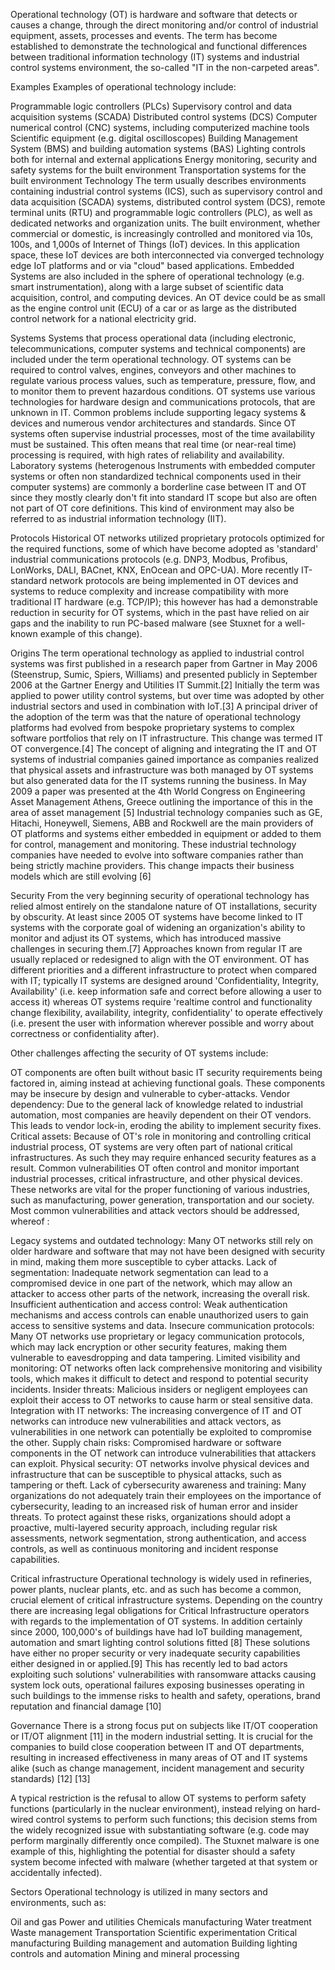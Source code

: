 Operational technology (OT) is hardware and software that detects or causes a change, through the direct monitoring and/or control of industrial equipment, assets, processes and events.
The term has become established to demonstrate the technological and functional differences between traditional information technology (IT) systems and industrial control systems environment, the so-called "IT in the non-carpeted areas".

Examples
Examples of operational technology include:

Programmable logic controllers (PLCs)
Supervisory control and data acquisition systems (SCADA)
Distributed control systems (DCS)
Computer numerical control (CNC) systems, including computerized machine tools
Scientific equipment (e.g. digital oscilloscopes)
Building Management System (BMS) and building automation systems (BAS)
Lighting controls both for internal and external applications
Energy monitoring, security and safety systems for the built environment
Transportation systems for the built environment
Technology
The term usually describes environments containing industrial control systems (ICS), such as supervisory control and data acquisition (SCADA) systems, distributed control system (DCS), remote terminal units (RTU) and programmable logic controllers (PLC), as well as dedicated networks and organization units. The built environment, whether commercial or domestic, is increasingly controlled and monitored via 10s, 100s, and 1,000s of Internet of Things (IoT) devices. In this application space, these IoT devices are both interconnected via converged technology edge IoT platforms and or via "cloud" based applications. Embedded Systems are also included in the sphere of operational technology (e.g. smart instrumentation), along with a large subset of scientific data acquisition, control, and computing devices. An OT device could be as small as the engine control unit (ECU) of a car or as large as the distributed control network for a national electricity grid.

Systems
Systems that process operational data (including electronic, telecommunications, computer systems and technical components) are included under the term operational technology.
OT systems can be required to control valves, engines, conveyors and other machines to regulate various process values, such as temperature, pressure, flow, and to monitor them to prevent hazardous conditions. OT systems use various technologies for hardware design and communications protocols, that are unknown in IT. Common problems include supporting legacy systems & devices and numerous vendor architectures and standards.
Since OT systems often supervise industrial processes, most of the time availability must be sustained. This often means that real time (or near-real time) processing is required, with high rates of reliability and availability.
Laboratory systems (heterogenous Instruments with embedded computer systems or often non standardized technical components used in their computer systems) are commonly a borderline case between IT and OT since they mostly clearly don't fit into standard IT scope but also are often not part of OT core definitions. This kind of environment may also be referred to as industrial information technology (IIT).

Protocols
Historical OT networks utilized proprietary protocols optimized for the required functions, some of which have become adopted as 'standard' industrial communications protocols (e.g. DNP3, Modbus, Profibus, LonWorks, DALI, BACnet, KNX, EnOcean and OPC-UA). More recently IT-standard network protocols are being implemented in OT devices and systems to reduce complexity and increase compatibility with more traditional IT hardware (e.g. TCP/IP); this however has had a demonstrable reduction in security for OT systems, which in the past have relied on air gaps and the inability to run PC-based malware (see Stuxnet for a well-known example of this change).

Origins
The term operational technology as applied to industrial control systems was first published in a research paper from Gartner in May 2006 (Steenstrup, Sumic, Spiers, Williams) and presented publicly in September 2006 at the Gartner Energy and Utilities IT Summit.[2] Initially the term was applied to power utility control systems, but over time was adopted by other industrial sectors and used in combination with IoT.[3] A principal driver of the adoption of the term was that the nature of operational technology platforms had evolved from bespoke proprietary systems to complex software portfolios that rely on IT infrastructure. This change was termed IT OT convergence.[4] The concept of aligning and integrating the IT and OT systems of industrial companies gained importance as companies realized that physical assets and infrastructure was both managed by OT systems but also generated data for the IT systems running the business. In May 2009 a paper was presented at the 4th World Congress on Engineering Asset Management Athens, Greece outlining the importance of this in the area of asset management [5]
Industrial technology companies such as GE, Hitachi, Honeywell, Siemens, ABB and Rockwell are the main providers of OT platforms and systems either embedded in equipment or added to them for control, management and monitoring. These industrial technology companies have needed to evolve into software companies rather than being strictly machine providers. This change impacts their business models which are still evolving [6]

Security
From the very beginning security of operational technology has relied almost entirely on the standalone nature of OT installations, security by obscurity. At least since 2005 OT systems have become linked to IT systems with the corporate goal of widening an organization's ability to monitor and adjust its OT systems, which has introduced massive challenges in securing them.[7] Approaches known from regular IT are usually replaced or redesigned to align with the OT environment. OT has different priorities and a different infrastructure to protect when compared with IT; typically IT systems are designed around 'Confidentiality, Integrity, Availability' (i.e. keep information safe and correct before allowing a user to access it) whereas OT systems require 'realtime control and functionality change flexibility, availability, integrity, confidentiality' to operate effectively (i.e. present the user with information wherever possible and worry about correctness or confidentiality after).

Other challenges affecting the security of OT systems include:

OT components are often built without basic IT security requirements being factored in, aiming instead at achieving functional goals. These components may be insecure by design and vulnerable to cyber-attacks.
Vendor dependency: Due to the general lack of knowledge related to industrial automation, most companies are heavily dependent on their OT vendors. This leads to vendor lock-in, eroding the ability to implement security fixes.
Critical assets: Because of OT's role in monitoring and controlling critical industrial process, OT systems are very often part of national critical infrastructures. As such they may require enhanced security features as a result.
Common vulnerabilities
OT often control and monitor important industrial processes, critical infrastructure, and other physical devices. These networks are vital for the proper functioning of various industries, such as manufacturing, power generation, transportation and our society. Most common vulnerabilities and attack vectors should be addressed, whereof :

Legacy systems and outdated technology: Many OT networks still rely on older hardware and software that may not have been designed with security in mind, making them more susceptible to cyber attacks.
Lack of segmentation: Inadequate network segmentation can lead to a compromised device in one part of the network, which may allow an attacker to access other parts of the network, increasing the overall risk.
Insufficient authentication and access control: Weak authentication mechanisms and access controls can enable unauthorized users to gain access to sensitive systems and data.
Insecure communication protocols: Many OT networks use proprietary or legacy communication protocols, which may lack encryption or other security features, making them vulnerable to eavesdropping and data tampering.
Limited visibility and monitoring: OT networks often lack comprehensive monitoring and visibility tools, which makes it difficult to detect and respond to potential security incidents.
Insider threats: Malicious insiders or negligent employees can exploit their access to OT networks to cause harm or steal sensitive data.
Integration with IT networks: The increasing convergence of IT and OT networks can introduce new vulnerabilities and attack vectors, as vulnerabilities in one network can potentially be exploited to compromise the other.
Supply chain risks: Compromised hardware or software components in the OT network can introduce vulnerabilities that attackers can exploit.
Physical security: OT networks involve physical devices and infrastructure that can be susceptible to physical attacks, such as tampering or theft.
Lack of cybersecurity awareness and training: Many organizations do not adequately train their employees on the importance of cybersecurity, leading to an increased risk of human error and insider threats.
To protect against these risks, organizations should adopt a proactive, multi-layered security approach, including regular risk assessments, network segmentation, strong authentication, and access controls, as well as continuous monitoring and incident response capabilities.

Critical infrastructure
Operational technology is widely used in refineries, power plants, nuclear plants, etc. and as such has become a common, crucial element of critical infrastructure systems. Depending on the country there are increasing legal obligations for Critical Infrastructure operators with regards to the implementation of OT systems. In addition certainly since 2000, 100,000's of buildings have had IoT building management, automation and smart lighting control solutions fitted [8] These solutions have either no proper security or very inadequate security capabilities either designed in or applied.[9] This has recently led to bad actors exploiting such solutions' vulnerabilities with ransomware attacks causing system lock outs, operational failures exposing businesses operating in such buildings to the immense risks to health and safety, operations, brand reputation and financial damage [10]

Governance
There is a strong focus put on subjects like IT/OT cooperation or IT/OT alignment [11] in the modern industrial setting. It is crucial for the companies to build close cooperation between IT and OT departments, resulting in increased effectiveness in many areas of OT and IT systems alike (such as change management, incident management and security standards) [12] [13]

A typical restriction is the refusal to allow OT systems to perform safety functions (particularly in the nuclear environment), instead relying on hard-wired control systems to perform such functions; this decision stems from the widely recognized issue with substantiating software (e.g. code may perform marginally differently once compiled). The Stuxnet malware is one example of this, highlighting the potential for disaster should a safety system become infected with malware (whether targeted at that system or accidentally infected).

Sectors
Operational technology is utilized in many sectors and environments, such as:

Oil and gas
Power and utilities
Chemicals manufacturing
Water treatment
Waste management
Transportation
Scientific experimentation
Critical manufacturing
Building management and automation
Building lighting controls and automation
Mining and mineral processing
